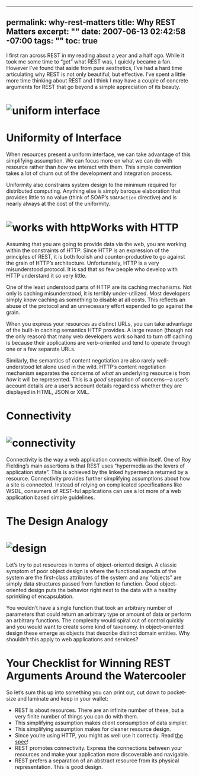 ----- 
permalink: why-rest-matters
title: Why REST Matters
excerpt: ""
date: 2007-06-13 02:42:58 -07:00
tags: ""
toc: true
-----
I first ran across REST in my reading about a year and a half ago. While it took me some time to “get” what REST was, I quickly became a fan. However I’ve found that aside from pure aesthetics, I’ve had a hard time articulating why REST is not only beautiful, but effective. I’ve spent a little more time thinking about REST and I think I may have a couple of concrete arguments for REST that go beyond a simple appreciation of its beauty.
# ![uniform interface](http://farm2.static.flickr.com/1030/543372651_5e789e984d_t.jpg)

# Uniformity of Interface

When resources present a uniform interface, we can take advantage of this simplifying assumption. We can focus more on what we can do with resource rather than _how_ we interact with them. This simple convention takes a lot of churn out of the development and integration process.

Uniformity also constrains system design to the minimum required for distributed computing. Anything else is simply baroque elaboration that provides little to no value (think of SOAP’s `SOAPAction` directive) and is nearly always at the cost of the uniformity.
# ![works with http](http://farm2.static.flickr.com/1127/543397887_6a3775ded5_t.jpg)Works with HTTP

Assuming that you are going to provide data via the web, you are working within the constraints of HTTP. Since HTTP is an expression of the principles of REST, it is both foolish and counter-productive to go against the grain of HTTP’s architecture. Unfortunately, HTTP is a very misunderstood protocol. It is sad that so few people who develop with HTTP understand it so very little.

One of the least understood parts of HTTP are its caching mechanisms. Not only is caching misunderstood, it is terribly under-utilized. Most developers simply know caching as something to disable at all costs. This reflects an abuse of the protocol and an unnecessary effort expended to go against the grain.

When you express your resources as distinct URLs, you can take advantage of the built-in caching semantics HTTP provides. A large reason (though not the only reason) that many web developers work so hard to turn off caching is because their applications are verb-oriented and tend to operate through one or a few separate URLs.

Similarly, the semantics of content negotiation are also rarely well-understood let alone used in the wild. HTTP’s content negotiation mechanism separates the concerns of _what_ an underlying resource is from _how_ it will be represented. This is a _good_ separation of concerns—a user’s account details are a user’s account details regardless whether they are displayed in HTML, JSON or XML.
# Connectivity

# ![connectivity](http://farm2.static.flickr.com/1021/543273982_040b8addae_t.jpg)

Connectivity is the way a web application connects within itself. One of Roy Fielding’s main assertions is that REST uses “hypermedia as the levers of application state”. This is achieved by the linked hypermedia returned by a resource. Connectivity provides further simplifying assumptions about how a site is connected. Instead of relying on complicated specifications like WSDL, consumers of REST-ful applications can use a lot more of a web application based simple guidelines.
# The Design Analogy

# ![design](http://farm2.static.flickr.com/1065/543374965_8d8543c413_t.jpg)

Let’s try to put resources in terms of object-oriented design. A classic symptom of poor object design is where the functional aspects of the system are the first-class attributes of the system and any “objects” are simply data structures passed from function to function. Good object-oriented design puts the behavior right next to the data with a healthy sprinkling of encapsulation.

You wouldn’t have a single function that took an arbitrary number of parameters that could return an arbitrary type or amount of data or perform an arbitrary functions. The complexity would spiral out of control quickly and you would want to create some kind of taxonomy. In object-oriented design these emerge as objects that describe distinct domain entities. Why shouldn’t this apply to web applications and services?
# Your Checklist for Winning REST Arguments Around the Watercooler

So let’s sum this up into something you can print out, cut down to pocket-size and laminate and keep in your wallet:
- REST is about resources. There are an infinite number of these, but a very finite number of things you can do with them.
- This simplifying assumption makes client consumption of data simpler.
- This simplifying assumption makes for cleaner resource design.
- Since you’re using HTTP, you might as well use it correctly. Read [the spec](http://www.faqs.org/rfcs/rfc2616.html)!
- REST promotes connectivity. Express the connections between your resources and make your application more discoverable and navigable.
- REST prefers a separation of an abstract resource from its physical representation. This is good design.
